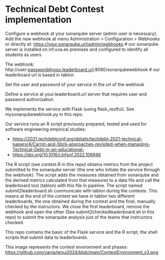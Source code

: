 # Technical Debt Contest implementation

Configure a webhook at your sonarqube server (admin user is necessary). 
Add the new webhook at menu Administration > Configuration > Webhooks or directly at:
https://your.sonarqube.url/admin/webhooks # our sonarqube server is installed on inf.uva.es premises and configured to identify all students as users 

The webhook:
http://user:password@your.leaderboard.url:8080/sonarqubewebhook # our leaderboard url is based in tablon

Set the user and password of your service in the url of the webhook

Define a service at your.leaderboard.url server that requires user and password authorization.

We implements the service with Flask (using flask_restful). See mysonarqubewebhook.py in this repo.

Our service runs an R script previously prepared, tested and used for software engineering empirical studies:
* https://2021.techdebtconf.org/details/techdebt-2021-technical-papers/4/Carrot-and-Stick-approaches-revisited-when-managing-Technical-Debt-in-an-educational-
* https://doi.org/10.1016/j.infsof.2022.106946

The R script (see contest.R in this repo) obtains metrics from the project submitted to the sonarqube server (the one who initiate the service through the webhook).
The script adds the measures obtained from sonarqube and the derived metrics calculated from that measures to a data file and call the leaderboard tool (tablon) with this file in pipeline. The script named submit2leaderboard.sh communicate with tablon during the contests.
This means at the end of the contest we have in tablon two different leaderboards, the one obtained during the contest and the final, manually checked by the instructors. We close the first leaderboard, remove the webhook and open the other (See submit2checkedleaderboard.sh in this repo) to submit the sonarqube analysis just of the teams that instructors checked.

This repo contains the basic of the Flask service and the R script, the shell scripts that submit data to leaderboards.

This image represents the contest environment and phases:
https://github.com/yania/jenui2024/blob/main/ContestEnvironment_v3.png
